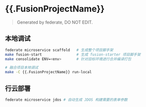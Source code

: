 # {{.FusionProjectName}}

>Generated by federate, DO NOT EDIT.

## 本地调试

```bash
federate microservice scaffold   # 生成整个项目脚手架
make fusion-start                # 生成 fusion-starter 项目脚手架
make consolidate ENV=<env>       # 针对目标环境进行合并编译打包

# 融合项目本地调试
make -C {{.FusionProjectName}} run-local
```

## 行云部署

```bash
federate microservice jdos # 自动生成 JDOS 构建需要的表单参数
```
